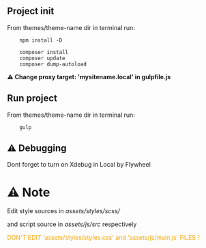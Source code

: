 
## Project init 
From themes/theme-name dir in terminal run: 
        
        npm install -D

        composer install
        composer update
        composer dump-autoload

**⚠️ Change proxy target: 'mysitename.local' in gulpfile.js**

## Run project
From themes/theme-name dir in terminal run:  
        
        gulp


## ⚠ Debugging
Dont forget to turn on Xdebug in Local by Flywheel


# ⚠ Note
Edit style sources in _assets/styles/scss/_ 

and script source in  _assets/js/src_ respectively

<span style="color: orange;">DON'T EDIT 'assets/styles/styles.css' and 'assets/js/main.js' FILES !</span>